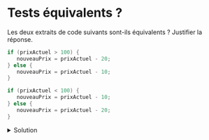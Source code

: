 # Tests équivalents ? 

Les deux extraits de code suivants sont-ils équivalents ? Justifier la réponse.

~~~cpp 
if (prixActuel > 100) {
   nouveauPrix = prixActuel - 20;
} else {
   nouveauPrix = prixActuel - 10;
}
~~~

~~~cpp 
if (prixActuel < 100) {
   nouveauPrix = prixActuel - 10;
} else {
   nouveauPrix = prixActuel - 20;
}
~~~

<details>
<summary>Solution</summary>
Non, si prixActuel == 100, la valeur de nouveauPrix diffère. 
</details>
